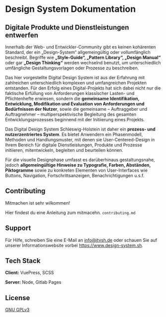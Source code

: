
# Design System Dokumentation

## Digitale Produkte und Dienstleistungen entwerfen

Innerhalb der Web- und Entwickler-Community gibt es keinen kohärenten Standard, der ein „Design-System“ allgemeingültig oder vollumfänglich beschreibt. Begriffe wie **„Style-Guide“, „Pattern Library“, „Design Manual“** oder gar **„Design Thinking“** werden wechselnd benutzt, um unterschiedlich umfängliche Gestaltungsvorlagen oder Prozesse zu beschreiben.

Das hier vorgestellte Digital Design System ist aus der Erfahrung mit zahlreichen unterschiedlich komplexen und umfangreichen Projekten entstanden. Für den Erfolg eines Digital-Projekts hat sich dabei nicht nur die faktische Erfüllung von Anforderungen klassischer Lasten- und Pflichtenhefte erwiesen, sondern die **gemeinsame Identifikation, Entwicklung, Modifikation und Evaluation von Anforderungen und Bedürfnissen der Nutzer**, sowie die gemeinsame – Auftraggeber und Auftragnehmer – multiperspektivische Begleitung des gesamten Entwicklungsprozesses beginnend mit der Initiierung eines Projekts.

Das Digital Design System Schleswig-Holstein ist daher ein **prozess- und nutzerzentriertes System**. Es bietet Anwendern ein Phasenmodell, Methoden und Handlungsmuster, mit denen sie User-Centered-Design in Ihrem Bereich für digitale Dienstleistungen, Produkte und Prozesse initiieren, mitentwickeln, begleiten und beurteilen können.

Für die visuelle Designphase umfasst es darüberhinaus gestaltungsnahe, jedoch **allgemeingültige Hinweise zu Typografie, Farben, Abständen, Piktogramme** sowie zu konkreten Elementen von User-Interfaces wie Buttons, Navigation, Fortschrittsanzeigen, Benachrichtigungen u.s.f.

## Contributing

Mitmachen ist sehr wilkommen!

Hier findest du eine Anleitung zum mitmacehn. `contributing.md` 

  
## Support

Für Hilfe, schreiben Sie eine E-Mail an info@itvsh.de oder schauen Sie auf unserer Informationswebsite vorbei https://www.design-system.sh.

  
## Tech Stack

**Client:** VuePress, SCSS

**Server:** Node, Gitlab Pages

  
## License

[GNU GPLv3](https://choosealicense.com/licenses/gpl-3.0/)

  
